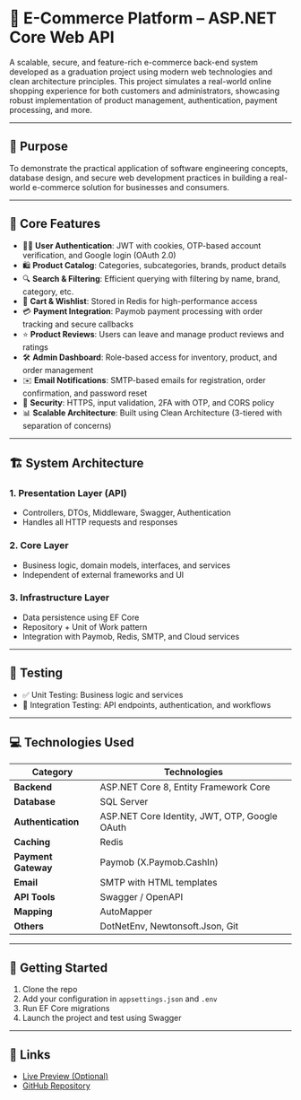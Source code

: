 # 🛒 E-Commerce Platform – ASP.NET Core Web API

A scalable, secure, and feature-rich e-commerce back-end system developed as a graduation project using modern web technologies and clean architecture principles. This project simulates a real-world online shopping experience for both customers and administrators, showcasing robust implementation of product management, authentication, payment processing, and more.

---

## 📌 Purpose

To demonstrate the practical application of software engineering concepts, database design, and secure web development practices in building a real-world e-commerce solution for businesses and consumers.

---

## 🧩 Core Features

- 🧑‍💻 **User Authentication**: JWT with cookies, OTP-based account verification, and Google login (OAuth 2.0)
- 🛍️ **Product Catalog**: Categories, subcategories, brands, product details
- 🔍 **Search & Filtering**: Efficient querying with filtering by name, brand, category, etc.
- 🛒 **Cart & Wishlist**: Stored in Redis for high-performance access
- 💳 **Payment Integration**: Paymob payment processing with order tracking and secure callbacks
- ⭐ **Product Reviews**: Users can leave and manage product reviews and ratings
- 🛠️ **Admin Dashboard**: Role-based access for inventory, product, and order management
- ✉️ **Email Notifications**: SMTP-based emails for registration, order confirmation, and password reset
- 🔐 **Security**: HTTPS, input validation, 2FA with OTP, and CORS policy
- 📊 **Scalable Architecture**: Built using Clean Architecture (3-tiered with separation of concerns)

---

## 🏗️ System Architecture

### 1. **Presentation Layer (API)**
- Controllers, DTOs, Middleware, Swagger, Authentication
- Handles all HTTP requests and responses

### 2. **Core Layer**
- Business logic, domain models, interfaces, and services
- Independent of external frameworks and UI

### 3. **Infrastructure Layer**
- Data persistence using EF Core
- Repository + Unit of Work pattern
- Integration with Paymob, Redis, SMTP, and Cloud services

---

## 🧪 Testing

- ✅ Unit Testing: Business logic and services
- 🔄 Integration Testing: API endpoints, authentication, and workflows

---

## 💻 Technologies Used

| Category | Technologies |
|---------|--------------|
| **Backend** | ASP.NET Core 8, Entity Framework Core |
| **Database** | SQL Server |
| **Authentication** | ASP.NET Core Identity, JWT, OTP, Google OAuth |
| **Caching** | Redis |
| **Payment Gateway** | Paymob (X.Paymob.CashIn) |
| **Email** | SMTP with HTML templates |
| **API Tools** | Swagger / OpenAPI |
| **Mapping** | AutoMapper |
| **Others** | DotNetEnv, Newtonsoft.Json, Git |

---

## 🚀 Getting Started

1. Clone the repo
2. Add your configuration in `appsettings.json` and `.env`
3. Run EF Core migrations
4. Launch the project and test using Swagger

---

## 🔗 Links

- [Live Preview (Optional)](https://graduation-project-smarket.vercel.app/)
- [GitHub Repository](https://github.com/WalidTawfik1/EcommerceGraduation)
